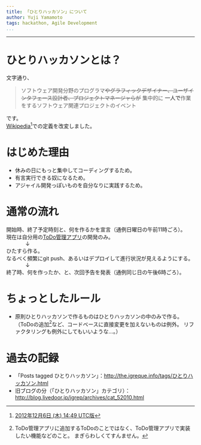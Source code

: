 ```yaml
---
title: 「ひとりハッカソン」について
author: Yuji Yamamoto
tags: hackathon, Agile Development
...
```

---

# ひとりハッカソンとは？

文字通り、

> ソフトウェア開発分野のプログラマ~~やグラフィックデザイナー、ユーザインタフェース設計者、プロジェクトマネージャらが~~
> 集中的に
> **一人で**作業をするソフトウェア関連プロジェクトのイベント

です。  
[Wikipedia](http://ja.wikipedia.org/wiki/%E3%83%8F%E3%83%83%E3%82%AB%E3%82%BD%E3%83%B3)[^1]での定義を改変しました。

[^1]: [2012年12月6日 (木) 14:49 UTC版](http://ja.wikipedia.org/w/index.php?title=%E3%83%8F%E3%83%83%E3%82%AB%E3%82%BD%E3%83%B3&oldid=45279090)

# はじめた理由

- 休みの日にもっと集中してコーディングするため。
- 有言実行できる奴になるため。
- アジャイル開発っぽいものを自分なりに実践するため。

# 通常の流れ

開始時、終了予定時刻と、何を作るかを宣言（通例日曜日の午前11時ごろ）。  
現在は自分用の[ToDo管理アプリ](http://todo.igreque.info/)の開発のみ。  
&nbsp;&nbsp;&nbsp;&nbsp;&nbsp;&nbsp;&nbsp;&nbsp;&nbsp;&nbsp;&nbsp;&nbsp;&nbsp;↓  
ひたすら作る。  
なるべく頻繁にgit push、あるいはデプロイして進行状況が見えるようにする。  
&nbsp;&nbsp;&nbsp;&nbsp;&nbsp;&nbsp;&nbsp;&nbsp;&nbsp;&nbsp;&nbsp;&nbsp;&nbsp;↓  
終了時、何を作ったか、と、次回予告を発表（通例同じ日の午後6時ごろ）。

# ちょっとしたルール
- 原則ひとりハッカソンで作るものはひとりハッカソンの中のみで作る。
  （ToDoの追加[^2]など、コードベースに直接変更を加えないものは例外。
  リファクタリングも例外にしてもいいような...。）

[^2]: ToDo管理アプリに追加するToDoのことではなく、ToDo管理アプリで実装したい機能などのこと。
  まぎらわしくてすんません。

# 過去の記録

- 「Posts tagged ひとりハッカソン」：<http://the.igreque.info/tags/ひとりハッカソン.html>
- 旧ブログの分（「ひとりハッカソン」カテゴリ）： <http://blog.livedoor.jp/igrep/archives/cat_52010.html>
